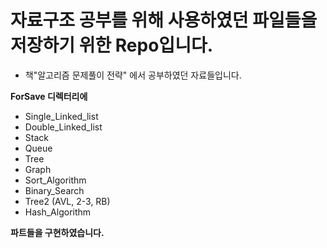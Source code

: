 # 자료구조 공부를 위해 사용하였던 파일들을 저장하기 위한 Repo입니다.

+ 책"알고리즘 문제풀이 전략" 에서 공부하였던 자료들입니다.

**ForSave 디렉터리에**

- Single_Linked_list
- Double_Linked_list
- Stack
- Queue
- Tree
- Graph
- Sort_Algorithm
- Binary_Search
- Tree2 (AVL, 2-3, RB)
- Hash_Algorithm

**파트들을 구현하였습니다.**
